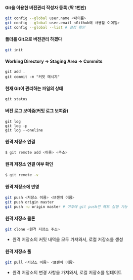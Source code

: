 #### Git을 이용한 버전관리 작성자 등록 (딱 1번만) 

```bash
git config --global user.name <내이름>
git config --global user.email <Github에 사용할 이메일>
git config --global --list # 설정 확인
```



#### 폴더를 Git으로 버전관리 하겠다

```bash
git init
```



#### Working Directory -> Staging Area -> Commits

```
git add .
git commit -m "커밋 메시지"
```



#### 현재 Git이 관리하는 파일의 상태

```
git status
```



#### 버전 로그 보여줌(커밋 로그 보여줌)

```
git log
git log -p
git log --oneline
```



#### 원격 저장소 연결

```bash
$ git remote add <이름> <주소>
```



#### 원격 저장소 연결 여부 확인

```bash
$ git remote -v
```



#### 원격 저장소에 반영

```bash
git push <저장소 이름> <브랜치 이름>
git push origin master
git push -u origin master # 이후에 git push만 해도 실행 가능
```



#### 원격 저장소 클론

```bash
git clone <원격 저장소 주소> 
```

- 원격 저장소의 커밋 내역을 모두 가져와서, 로컬 저장소를 생성



#### 원격 저장소 풀

```bash
git pull <저장소 이름> <브랜치 이름>
```

- 원격 저장소의 변경 사항을 가져와서, 로컬 저장소를 업데이트
